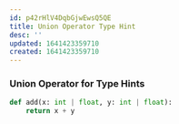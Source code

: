 ```yaml
---
id: p42rHlV4DqbGjwEwsQ5QE
title: Union Operator Type Hint
desc: ''
updated: 1641423359710
created: 1641423359710
---
```


### Union Operator for Type Hints

```python
def add(x: int | float, y: int | float):
	return x + y
```
